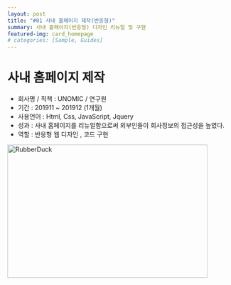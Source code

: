 ```yaml
---
layout: post
title: "#01 사내 홈페이지 제작(반응형)"
summary: 사내 홈페이지(반응형) 디자인 리뉴얼 및 구현
featured-img: card_homepage
# categories: [Sample, Guides]
---
```


# 사내 홈페이지 제작

- 회사명 / 직책 : UNOMIC / 연구원
- 기간 : 201911 ~ 201912 (1개월)
- 사용언어 : Html, Css, JavaScript, Jquery
- 성과 : 사내 홈페이지를 리뉴얼함으로써 외부인들이 회사정보의 접근성을 높였다.
- 역할 : 반응형 웹 디자인 , 코드 구현

<img src="../assets/img/posts/web_homepage.jpg" width="450px" height="300px" title="HomepageWeb" alt="RubberDuck"></img><br/>

